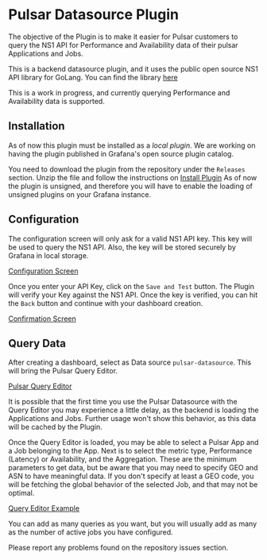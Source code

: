 # Pulsar Datasource Plugin

The objective of the Plugin is to make it easier for Pulsar customers to query
the NS1 API for Performance and Availability data of their pulsar Applications and
Jobs.

This is a backend datasource plugin, and it uses the public open source NS1 API library for
GoLang. You can find the library [here](https://github.com/ns1/ns1-go)

This is a work in progress, and currently querying Performance and Availability data
is supported.

## Installation

As of now this plugin must be installed as a *local plugin*. We are working on having
the plugin published in Grafana's open source plugin catalog.

You need to download the plugin from the repository under the `Releases` section. Unzip
the file and follow the instructions on [Install Plugin](https://grafana.com/docs/grafana/latest/plugins/installation/#install-plugin-on-local-grafana)
As of now the plugin is unsigned, and therefore you will have to enable the loading
of unsigned plugins on your Grafana instance.

## Configuration

The configuration screen will only ask for a valid NS1 API key. This key will be
used to query the NS1 API. Also, the key will be stored securely by Grafana in local
storage.

[Configuration Screen](src/img/pulsar-plugin-cfg.png)

Once you enter your API Key, click on the `Save and Test` button. The Plugin will 
verify your Key against the NS1 API. Once the key is verified, you can hit the `Back`
button and continue with your dashboard creation.

[Confirmation Screen](src/img/datasource-correct.png)

## Query Data

After creating a dashboard, select as Data source `pulsar-datasource`. This will bring
the Pulsar Query Editor.

[Pulsar Query Editor](src/img/pulsa-query-editor.png)

It is possible that the first time you use the Pulsar Datasource with the Query Editor 
you may experience a little delay, as the backend is loading the Applications and Jobs.
Further usage won't show this behavior, as this data will be cached by the Plugin.

Once the Query Editor is loaded, you may be able to select a Pulsar App and a Job
belonging to the App. Next is to select the metric type, Performance (Latency) or
Availability, and the Aggregation. These are the minimum parameters to get data,
but be aware that you may need to specify GEO and ASN to have meaningful data. 
If you don't specify at least a GEO code, you will be fetching the global behavior
of the selected Job, and that may not be optimal.

[Query Editor Example](src/img/query-editor-example.png)

You can add as many queries as you want, but you will usually add as many as the
number of active jobs you have configured.

Please report any problems found on the repository issues section.
